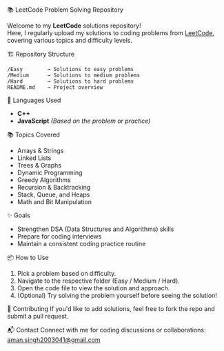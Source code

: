 📚 LeetCode Problem Solving Repository

Welcome to my **LeetCode** solutions repository!  
Here, I regularly upload my solutions to coding problems from [LeetCode](https://leetcode.com/), covering various topics and difficulty levels.

🏗️ Repository Structure
```
/Easy        → Solutions to easy problems
/Medium      → Solutions to medium problems
/Hard        → Solutions to hard problems
README.md    → Project overview
```

🚀 Languages Used
- **C++**
- **JavaScript**
*(Based on the problem or practice)*

📚 Topics Covered
- Arrays & Strings
- Linked Lists
- Trees & Graphs
- Dynamic Programming
- Greedy Algorithms
- Recursion & Backtracking
- Stack, Queue, and Heaps
- Math and Bit Manipulation

✨ Goals
- Strengthen DSA (Data Structures and Algorithms) skills
- Prepare for coding interviews
- Maintain a consistent coding practice routine

📦 How to Use
1. Pick a problem based on difficulty.
2. Navigate to the respective folder (Easy / Medium / Hard).
3. Open the code file to view the solution and approach.
4. (Optional) Try solving the problem yourself before seeing the solution!

🙌 Contributing
If you'd like to add solutions, feel free to fork the repo and submit a pull request.

📬 Contact
Connect with me for coding discussions or collaborations:  
aman.singh2003041@gmail.com
